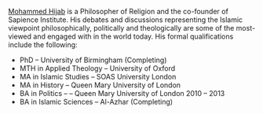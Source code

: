 [Mohammed Hijab](https://mohammedhijab.com/) is a Philosopher of Religion and the co-founder of Sapience Institute. His debates and discussions representing the Islamic viewpoint philosophically, politically and theologically are some of the most-viewed and engaged with in the world today. His formal qualifications include the following:

- PhD – University of Birmingham (Completing)
- MTH in Applied Theology – University of Oxford
- MA in Islamic Studies – SOAS University London
- MA in History – Queen Mary University of London
- BA in Politics – – Queen Mary University of London 2010 – 2013
- BA in Islamic Sciences – Al-Azhar (Completing)
